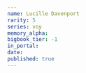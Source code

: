 ```yaml
---
name: Lucille Davenport
rarity: 5
series: voy
memory_alpha:
bigbook_tier: -1
in_portal:
date:
published: true
---
```



